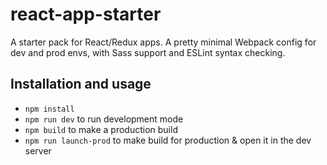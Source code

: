 # react-app-starter
A starter pack for React/Redux apps. A pretty minimal Webpack config for dev and prod envs, with Sass support and ESLint syntax checking.

## Installation and usage
* `npm install`
* `npm run dev` to run development mode
* `npm build` to make a production build
* `npm run launch-prod` to make build for production & open it in the dev server
